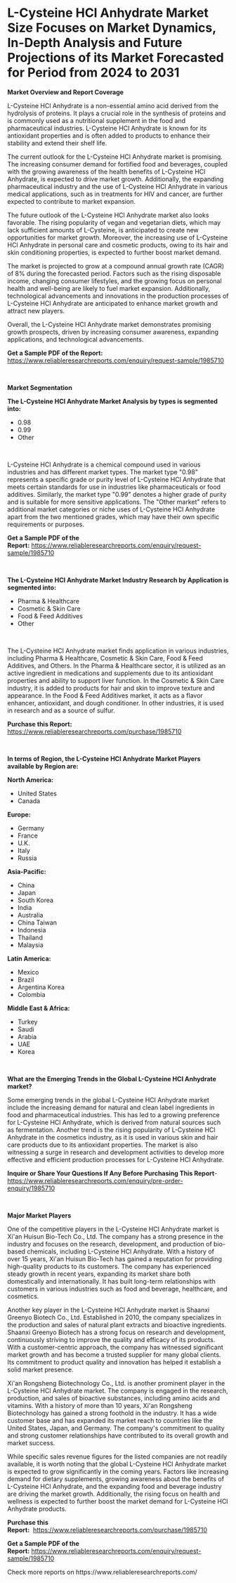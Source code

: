 <p><h1>L-Cysteine HCl Anhydrate Market Size Focuses on Market Dynamics, In-Depth Analysis and Future Projections of its Market Forecasted for Period from 2024 to 2031</h1></p><p><strong>Market Overview and Report Coverage</strong></p>
<p><p>L-Cysteine HCl Anhydrate is a non-essential amino acid derived from the hydrolysis of proteins. It plays a crucial role in the synthesis of proteins and is commonly used as a nutritional supplement in the food and pharmaceutical industries. L-Cysteine HCl Anhydrate is known for its antioxidant properties and is often added to products to enhance their stability and extend their shelf life.</p><p>The current outlook for the L-Cysteine HCl Anhydrate market is promising. The increasing consumer demand for fortified food and beverages, coupled with the growing awareness of the health benefits of L-Cysteine HCl Anhydrate, is expected to drive market growth. Additionally, the expanding pharmaceutical industry and the use of L-Cysteine HCl Anhydrate in various medical applications, such as in treatments for HIV and cancer, are further expected to contribute to market expansion.</p><p>The future outlook of the L-Cysteine HCl Anhydrate market also looks favorable. The rising popularity of vegan and vegetarian diets, which may lack sufficient amounts of L-Cysteine, is anticipated to create new opportunities for market growth. Moreover, the increasing use of L-Cysteine HCl Anhydrate in personal care and cosmetic products, owing to its hair and skin conditioning properties, is expected to further boost market demand.</p><p>The market is projected to grow at a compound annual growth rate (CAGR) of 8% during the forecasted period. Factors such as the rising disposable income, changing consumer lifestyles, and the growing focus on personal health and well-being are likely to fuel market expansion. Additionally, technological advancements and innovations in the production processes of L-Cysteine HCl Anhydrate are anticipated to enhance market growth and attract new players.</p><p>Overall, the L-Cysteine HCl Anhydrate market demonstrates promising growth prospects, driven by increasing consumer awareness, expanding applications, and technological advancements.</p></p>
<p><strong>Get a Sample PDF of the Report:</strong> <a href="https://www.reliableresearchreports.com/enquiry/request-sample/1985710">https://www.reliableresearchreports.com/enquiry/request-sample/1985710</a></p>
<p>&nbsp;</p>
<p><strong>Market Segmentation</strong></p>
<p><strong>The L-Cysteine HCl Anhydrate Market Analysis by types is segmented into:</strong></p>
<p><ul><li>0.98</li><li>0.99</li><li>Other</li></ul></p>
<p>&nbsp;</p>
<p><p>L-Cysteine HCl Anhydrate is a chemical compound used in various industries and has different market types. The market type "0.98" represents a specific grade or purity level of L-Cysteine HCl Anhydrate that meets certain standards for use in industries like pharmaceuticals or food additives. Similarly, the market type "0.99" denotes a higher grade of purity and is suitable for more sensitive applications. The "Other market" refers to additional market categories or niche uses of L-Cysteine HCl Anhydrate apart from the two mentioned grades, which may have their own specific requirements or purposes.</p></p>
<p><strong>Get a Sample PDF of the Report:</strong>&nbsp;<a href="https://www.reliableresearchreports.com/enquiry/request-sample/1985710">https://www.reliableresearchreports.com/enquiry/request-sample/1985710</a></p>
<p>&nbsp;</p>
<p><strong>The L-Cysteine HCl Anhydrate Market Industry Research by Application is segmented into:</strong></p>
<p><ul><li>Pharma & Healthcare</li><li>Cosmetic & Skin Care</li><li>Food & Feed Additives</li><li>Other</li></ul></p>
<p>&nbsp;</p>
<p><p>The L-Cysteine HCl Anhydrate market finds application in various industries, including Pharma & Healthcare, Cosmetic & Skin Care, Food & Feed Additives, and Others. In the Pharma & Healthcare sector, it is utilized as an active ingredient in medications and supplements due to its antioxidant properties and ability to support liver function. In the Cosmetic & Skin Care industry, it is added to products for hair and skin to improve texture and appearance. In the Food & Feed Additives market, it acts as a flavor enhancer, antioxidant, and dough conditioner. In other industries, it is used in research and as a source of sulfur.</p></p>
<p><strong>Purchase this Report:</strong>&nbsp; <a href="https://www.reliableresearchreports.com/purchase/1985710">https://www.reliableresearchreports.com/purchase/1985710</a></p>
<p>&nbsp;</p>
<p><strong>In terms of Region, the L-Cysteine HCl Anhydrate Market Players available by Region are:</strong></p>
<p>
    <p> <strong> North America: </strong>
        <ul>
            <li>United States</li>
            <li>Canada</li>
        </ul>
        </p> 
    <p> <strong> Europe: </strong>
        <ul>
            <li>Germany</li>
            <li>France</li>
            <li>U.K.</li>
            <li>Italy</li>
            <li>Russia</li>
        </ul>
        </p> 
    <p> <strong> Asia-Pacific: </strong>
        <ul>
            <li>China</li>
            <li>Japan</li>
            <li>South Korea</li>
            <li>India</li>
            <li>Australia</li>
            <li>China Taiwan</li>
            <li>Indonesia</li>
            <li>Thailand</li>
            <li>Malaysia</li>
        </ul>
        </p> 
    <p> <strong> Latin America: </strong>
        <ul>
            <li>Mexico</li>
            <li>Brazil</li>
            <li>Argentina Korea</li>
            <li>Colombia</li>
        </ul>
        </p> 
    <p> <strong> Middle East & Africa: </strong>
        <ul>
            <li>Turkey</li>
            <li>Saudi</li>
            <li>Arabia</li>
            <li>UAE</li>
            <li>Korea</li>
        </ul>
    </p>
    </p>
<p>&nbsp;</p>
<p><strong>What are the Emerging Trends in the Global L-Cysteine HCl Anhydrate market?</strong></p>
<p><p>Some emerging trends in the global L-Cysteine HCl Anhydrate market include the increasing demand for natural and clean label ingredients in food and pharmaceutical industries. This has led to a growing preference for L-Cysteine HCl Anhydrate, which is derived from natural sources such as fermentation. Another trend is the rising popularity of L-Cysteine HCl Anhydrate in the cosmetics industry, as it is used in various skin and hair care products due to its antioxidant properties. The market is also witnessing a surge in research and development activities to develop more effective and efficient production processes for L-Cysteine HCl Anhydrate.</p></p>
<p><strong>Inquire or Share Your Questions If Any Before Purchasing This Report</strong>- <a href="https://www.reliableresearchreports.com/enquiry/pre-order-enquiry/1985710">https://www.reliableresearchreports.com/enquiry/pre-order-enquiry/1985710</a></p>
<p>&nbsp;</p>
<p><strong>Major Market Players</strong></p>
<p><p>One of the competitive players in the L-Cysteine HCl Anhydrate market is Xi'an Huisun Bio-Tech Co., Ltd. The company has a strong presence in the industry and focuses on the research, development, and production of bio-based chemicals, including L-Cysteine HCl Anhydrate. With a history of over 15 years, Xi'an Huisun Bio-Tech has gained a reputation for providing high-quality products to its customers. The company has experienced steady growth in recent years, expanding its market share both domestically and internationally. It has built long-term relationships with customers in various industries such as food and beverage, healthcare, and cosmetics.</p><p>Another key player in the L-Cysteine HCl Anhydrate market is Shaanxi Greenyo Biotech Co., Ltd. Established in 2010, the company specializes in the production and sales of natural plant extracts and bioactive ingredients. Shaanxi Greenyo Biotech has a strong focus on research and development, continuously striving to improve the quality and efficacy of its products. With a customer-centric approach, the company has witnessed significant market growth and has become a trusted supplier for many global clients. Its commitment to product quality and innovation has helped it establish a solid market presence.</p><p>Xi'an Rongsheng Biotechnology Co., Ltd. is another prominent player in the L-Cysteine HCl Anhydrate market. The company is engaged in the research, production, and sales of bioactive substances, including amino acids and vitamins. With a history of more than 10 years, Xi'an Rongsheng Biotechnology has gained a strong foothold in the industry. It has a wide customer base and has expanded its market reach to countries like the United States, Japan, and Germany. The company's commitment to quality and strong customer relationships have contributed to its overall growth and market success.</p><p>While specific sales revenue figures for the listed companies are not readily available, it is worth noting that the global L-Cysteine HCl Anhydrate market is expected to grow significantly in the coming years. Factors like increasing demand for dietary supplements, growing awareness about the benefits of L-Cysteine HCl Anhydrate, and the expanding food and beverage industry are driving the market growth. Additionally, the rising focus on health and wellness is expected to further boost the market demand for L-Cysteine HCl Anhydrate products.</p></p>
<p><strong>Purchase this Report:</strong>&nbsp;&nbsp;<a href="https://www.reliableresearchreports.com/purchase/1985710">https://www.reliableresearchreports.com/purchase/1985710</a></p>
<p></p>
<p><strong>Get a Sample PDF of the Report:</strong>&nbsp;<a href="https://www.reliableresearchreports.com/enquiry/request-sample/1985710">https://www.reliableresearchreports.com/enquiry/request-sample/1985710</a></p>
<p>Check more reports on https://www.reliableresearchreports.com/</p>
